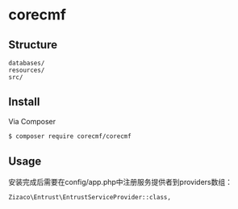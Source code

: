 # corecmf

## Structure

```
databases/        
resources/
src/
```

## Install

Via Composer

```bash
$ composer require corecmf/corecmf
```

## Usage
安装完成后需要在config/app.php中注册服务提供者到providers数组：
```
Zizaco\Entrust\EntrustServiceProvider::class,
```
